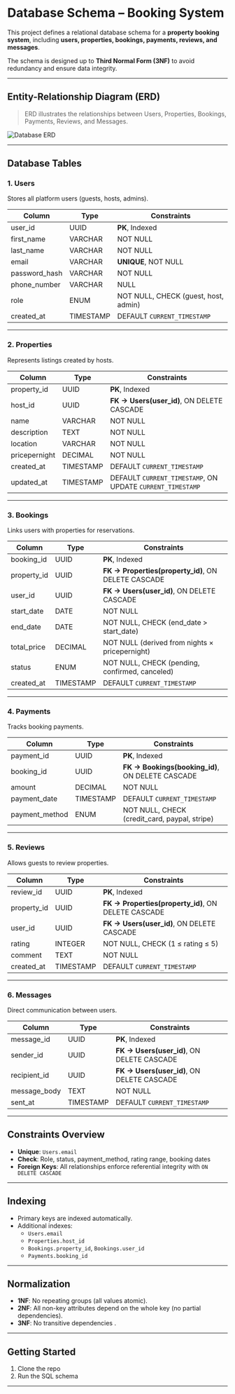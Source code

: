 #  Database Schema – Booking System

This project defines a relational database schema for a **property booking system**, including **users, properties, bookings, payments, reviews, and messages**.

The schema is designed up to **Third Normal Form (3NF)** to avoid redundancy and ensure data integrity.

---

##  Entity-Relationship Diagram (ERD)

> ERD illustrates the relationships between Users, Properties, Bookings, Payments, Reviews, and Messages.

![Database ERD](/ERD/docs/erd.png)

---

##  Database Tables

### 1. Users
Stores all platform users (guests, hosts, admins).

| Column        | Type      | Constraints                                      |
|---------------|-----------|--------------------------------------------------|
| user_id       | UUID      | **PK**, Indexed                                  |
| first_name    | VARCHAR   | NOT NULL                                         |
| last_name     | VARCHAR   | NOT NULL                                         |
| email         | VARCHAR   | **UNIQUE**, NOT NULL                             |
| password_hash | VARCHAR   | NOT NULL                                         |
| phone_number  | VARCHAR   | NULL                                             |
| role          | ENUM      | NOT NULL, CHECK (guest, host, admin)             |
| created_at    | TIMESTAMP | DEFAULT `CURRENT_TIMESTAMP`                      |

---

### 2. Properties
Represents listings created by hosts.

| Column       | Type      | Constraints                                                |
|--------------|-----------|------------------------------------------------------------|
| property_id  | UUID      | **PK**, Indexed                                            |
| host_id      | UUID      | **FK → Users(user_id)**, ON DELETE CASCADE                 |
| name         | VARCHAR   | NOT NULL                                                   |
| description  | TEXT      | NOT NULL                                                   |
| location     | VARCHAR   | NOT NULL                                                   |
| pricepernight| DECIMAL   | NOT NULL                                                   |
| created_at   | TIMESTAMP | DEFAULT `CURRENT_TIMESTAMP`                                |
| updated_at   | TIMESTAMP | DEFAULT `CURRENT_TIMESTAMP`, ON UPDATE `CURRENT_TIMESTAMP` |

---

### 3. Bookings
Links users with properties for reservations.

| Column      | Type      | Constraints                                         |
|-------------|-----------|-----------------------------------------------------|
| booking_id  | UUID      | **PK**, Indexed                                     |
| property_id | UUID      | **FK → Properties(property_id)**, ON DELETE CASCADE |
| user_id     | UUID      | **FK → Users(user_id)**, ON DELETE CASCADE          |
| start_date  | DATE      | NOT NULL                                            |
| end_date    | DATE      | NOT NULL, CHECK (end_date > start_date)             |
| total_price | DECIMAL   | NOT NULL (derived from nights × pricepernight)      |
| status      | ENUM      | NOT NULL, CHECK (pending, confirmed, canceled)      |
| created_at  | TIMESTAMP | DEFAULT `CURRENT_TIMESTAMP`                         |

---

### 4. Payments
Tracks booking payments.

| Column        | Type      | Constraints                                      |
|---------------|-----------|--------------------------------------------------|
| payment_id    | UUID      | **PK**, Indexed                                  |
| booking_id    | UUID      | **FK → Bookings(booking_id)**, ON DELETE CASCADE |
| amount        | DECIMAL   | NOT NULL                                         |
| payment_date  | TIMESTAMP | DEFAULT `CURRENT_TIMESTAMP`                      |
| payment_method| ENUM      | NOT NULL, CHECK (credit_card, paypal, stripe)    |

---

### 5. Reviews
Allows guests to review properties.


| Column     | Type      | Constraints                                          |
|------------|-----------|------------------------------------------------------|
| review_id  | UUID      | **PK**, Indexed                                      |
| property_id| UUID      | **FK → Properties(property_id)**, ON DELETE CASCADE  |
| user_id    | UUID      | **FK → Users(user_id)**, ON DELETE CASCADE           |
| rating     | INTEGER   | NOT NULL, CHECK (1 ≤ rating ≤ 5)                     |
| comment    | TEXT      | NOT NULL                                             |
| created_at | TIMESTAMP | DEFAULT `CURRENT_TIMESTAMP`                          |

---

### 6. Messages
Direct communication between users.

| Column       | Type      | Constraints                                                |
|--------------|-----------|------------------------------------------------------------|
| message_id   | UUID      | **PK**, Indexed                                            |
| sender_id    | UUID      | **FK → Users(user_id)**, ON DELETE CASCADE                 |
| recipient_id | UUID      | **FK → Users(user_id)**, ON DELETE CASCADE                 |
| message_body | TEXT      | NOT NULL                                                   |
| sent_at      | TIMESTAMP | DEFAULT `CURRENT_TIMESTAMP`                                |

---

##  Constraints Overview
- **Unique**: `Users.email`
- **Check**: Role, status, payment_method, rating range, booking dates
- **Foreign Keys**: All relationships enforce referential integrity with `ON DELETE CASCADE`

---

## Indexing
- Primary keys are indexed automatically.
- Additional indexes:
  - `Users.email`
  - `Properties.host_id`
  - `Bookings.property_id`, `Bookings.user_id`
  - `Payments.booking_id`

---

## Normalization
- **1NF**: No repeating groups (all values atomic).  
- **2NF**: All non-key attributes depend on the whole key (no partial dependencies).  
- **3NF**: No transitive dependencies .  

---

## Getting Started
1. Clone the repo
2. Run the SQL schema 

---
